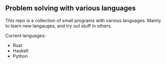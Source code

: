 ## Problem solving with various languages

This repo is a collection of small programs with various languages.
Mainly to learn new langauges, and try out stuff in others.

Current languages:

- Rust
- Haskell
- Python